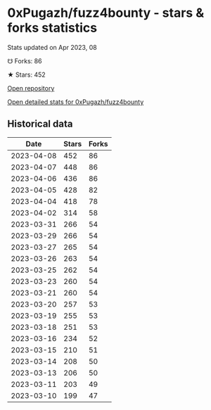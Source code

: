 # 0xPugazh/fuzz4bounty - stars & forks statistics

Stats updated on Apr 2023, 08

☋ Forks: 86

★ Stars: 452

[Open repository](https://github.com/0xPugazh/fuzz4bounty)

[Open detailed stats for 0xPugazh/fuzz4bounty](https://reviewgithub.com/rep/0xPugazh/fuzz4bounty)

## Historical data
| Date | Stars | Forks |
|------|-------|-------|
| 2023-04-08 | 452 | 86 | 
| 2023-04-07 | 448 | 86 | 
| 2023-04-06 | 436 | 86 | 
| 2023-04-05 | 428 | 82 | 
| 2023-04-04 | 418 | 78 | 
| 2023-04-02 | 314 | 58 | 
| 2023-03-31 | 266 | 54 | 
| 2023-03-29 | 266 | 54 | 
| 2023-03-27 | 265 | 54 | 
| 2023-03-26 | 263 | 54 | 
| 2023-03-25 | 262 | 54 | 
| 2023-03-23 | 260 | 54 | 
| 2023-03-21 | 260 | 54 | 
| 2023-03-20 | 257 | 53 | 
| 2023-03-19 | 255 | 53 | 
| 2023-03-18 | 251 | 53 | 
| 2023-03-16 | 234 | 52 | 
| 2023-03-15 | 210 | 51 | 
| 2023-03-14 | 208 | 50 | 
| 2023-03-13 | 206 | 50 | 
| 2023-03-11 | 203 | 49 | 
| 2023-03-10 | 199 | 47 | 

